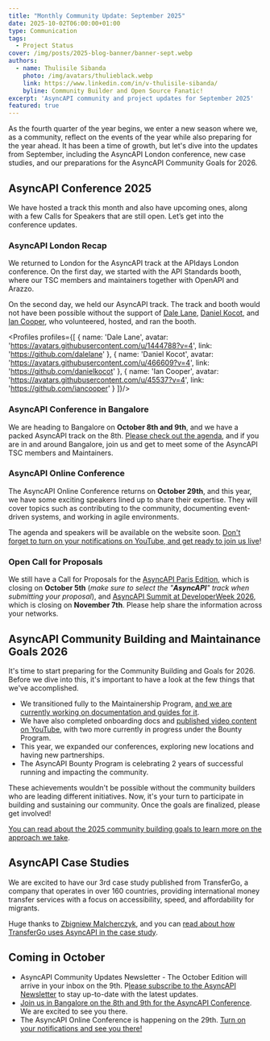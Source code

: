 ```yaml
---
title: "Monthly Community Update: September 2025"
date: 2025-10-02T06:00:00+01:00
type: Communication
tags:
  - Project Status
cover: /img/posts/2025-blog-banner/banner-sept.webp
authors:
  - name: Thulisile Sibanda
    photo: /img/avatars/thulieblack.webp
    link: https://www.linkedin.com/in/v-thulisile-sibanda/
    byline: Community Builder and Open Source Fanatic!
excerpt: 'AsyncAPI community and project updates for September 2025'
featured: true
---
```


As the fourth quarter of the year begins, we enter a new season where we, as a community, reflect on the events of the year while also preparing for the year ahead. It has been a time of growth, but let's dive into the updates from September, including the AsyncAPI London conference, new case studies, and our preparations for the AsyncAPI Community Goals for 2026.

## AsyncAPI Conference 2025
We have hosted a track this month and also have upcoming ones, along with a few Calls for Speakers that are still open. Let’s get into the conference updates.

### AsyncAPI London Recap

We returned to London for the AsyncAPI track at the APIdays London conference. On the first day, we started with the API Standards booth, where our TSC members and maintainers together with OpenAPI and Arazzo.

On the second day, we held our AsyncAPI track. The track and booth would not have been possible without the support of [Dale Lane](https://www.linkedin.com/in/dalelane), [Daniel Kocot](https://www.linkedin.com/in/danielkocot), and [Ian Cooper](https://www.linkedin.com/in/ian-cooper-2b059b), who volunteered, hosted, and ran the booth.

<Profiles profiles={[
  {
    name: 'Dale Lane',
    avatar: 'https://avatars.githubusercontent.com/u/1444788?v=4',
    link: 'https://github.com/dalelane'
  },
  {
    name: 'Daniel Kocot',
    avatar: 'https://avatars.githubusercontent.com/u/466609?v=4',
    link: 'https://github.com/danielkocot'
  }, 
  {
    name: 'Ian Cooper',
    avatar: 'https://avatars.githubusercontent.com/u/45537?v=4',
    link: 'https://github.com/iancooper'
  }
]}/>

### AsyncAPI Conference in Bangalore  
We are heading to Bangalore on **October 8th and 9th**, and we have a packed AsyncAPI track on the 8th. [Please check out the agenda](https://conference.asyncapi.com/venue/Bangalore), and if you are in and around Bangalore, join us and get to meet some of the AsyncAPI TSC members and Maintainers.

### AsyncAPI Online Conference
The AsyncAPI Online Conference returns on **October 29th**, and this year, we have some exciting speakers lined up to share their expertise. They will cover topics such as contributing to the community, documenting event-driven systems, and working in agile environments.

The agenda and speakers will be available on the website soon. [Don't forget to turn on your notifications on YouTube, and get ready to join us live](https://www.youtube.com/watch?v=KbT7Pw6j46E)!

### Open Call for Proposals
We still have a Call for Proposals for the [AsyncAPI Paris Edition](https://conference.asyncapi.com/venue/Paris), which is closing on **October 5th** (*make sure to select the "**AsyncAPI**" track when submitting your proposal*), and [AsyncAPI Summit at DeveloperWeek 2026](https://confengine.com/conferences/asyncapi-summit-at-developerweek2026), which is closing on **November 7th**.
Please help share the information across your networks.

## AsyncAPI Community Building and Maintainance Goals 2026
It's time to start preparing for the Community Building and Goals for 2026. Before we dive into this, it's important to have a look at the few things that we've accomplished.

- We transitioned fully to the Maintainership Program, [and we are currently working on documentation and guides for it](https://github.com/asyncapi/community/pull/1894).
- We have also completed onboarding docs and [published video content on YouTube](https://youtu.be/5Gaz2Q-CKqE?si=S8gy1v2DfCnMFkBv), with two more currently in progress under the Bounty Program.
- This year, we expanded our conferences, exploring new locations and having new partnerships.
- The AsyncAPI Bounty Program is celebrating 2 years of successful running and impacting the community.

These achievements wouldn't be possible without the community builders who are leading different initiatives. Now, it's your turn to participate in building and sustaining our community. Once the goals are finalized, please get involved!

[You can read about the 2025 community building goals to learn more on the approach we take](https://www.asyncapi.com/docs/community/030-project-vision-strategy-goals/2025_Community_Goals).

## AsyncAPI Case Studies
We are excited to have our 3rd case study published from TransferGo, a company that operates in over 160 countries, providing international money transfer services with a focus on accessibility, speed, and affordability for migrants.

Huge thanks to [Zbigniew Malcherczyk](https://www.linkedin.com/in/zbigniew-malcherczyk/), and you can [read about how TransferGo uses AsyncAPI in the case study](https://www.asyncapi.com/casestudies/transfergo).


## Coming in October
- AsyncAPI Community Updates Newsletter - The October Edition will arrive in your inbox on the 9th. P[lease subscribe to the AsyncAPI Newsletter](https://www.asyncapi.com/newsletter) to stay up-to-date with the latest updates.
- [Join us in Bangalore on the 8th and 9th for the AsyncAPI Conference](https://conference.asyncapi.com/venue/Bangalore). We are excited to see you there.
- The AsyncAPI Online Conference is happening on the 29th. [Turn on your notifications and see you there!](https://www.youtube.com/watch?v=KbT7Pw6j46E)